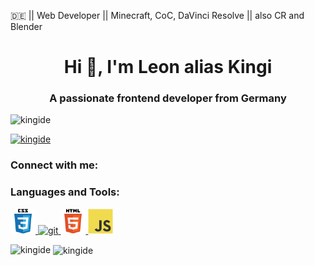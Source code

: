 🇩🇪 || Web Developer || Minecraft, CoC, DaVinci Resolve ||
also CR and Blender

<h1 align="center">Hi 👋, I'm Leon alias Kingi</h1>
<h3 align="center">A passionate frontend developer from Germany</h3>

<p align="left"> <img src="https://komarev.com/ghpvc/?username=kingide&label=Profile%20views&color=0e75b6&style=flat" alt="kingide" /> </p>

<p align="left"> <a href="https://github.com/ryo-ma/github-profile-trophy"><img src="https://github-profile-trophy.vercel.app/?username=kingide" alt="kingide" /></a> </p>

<h3 align="left">Connect with me:</h3>
<p align="left">
</p>

<h3 align="left">Languages and Tools:</h3>
<p align="left"> <a href="https://www.w3schools.com/css/" target="_blank" rel="noreferrer"> <img src="https://raw.githubusercontent.com/devicons/devicon/master/icons/css3/css3-original-wordmark.svg" alt="css3" width="40" height="40"/> </a> <a href="https://git-scm.com/" target="_blank" rel="noreferrer"> <img src="https://www.vectorlogo.zone/logos/git-scm/git-scm-icon.svg" alt="git" width="40" height="40"/> </a> <a href="https://www.w3.org/html/" target="_blank" rel="noreferrer"> <img src="https://raw.githubusercontent.com/devicons/devicon/master/icons/html5/html5-original-wordmark.svg" alt="html5" width="40" height="40"/> </a> <a href="https://developer.mozilla.org/en-US/docs/Web/JavaScript" target="_blank" rel="noreferrer"> <img src="https://raw.githubusercontent.com/devicons/devicon/master/icons/javascript/javascript-original.svg" alt="javascript" width="40" height="40"/> </a> </p>

<p><img align="left" src="https://github-readme-stats.vercel.app/api/top-langs?username=kingide&show_icons=true&locale=en&layout=compact" alt="kingide" /></p>

<p>&nbsp;<img align="center" src="https://github-readme-stats.vercel.app/api?username=kingide&show_icons=true&locale=en" alt="kingide" /></p>

